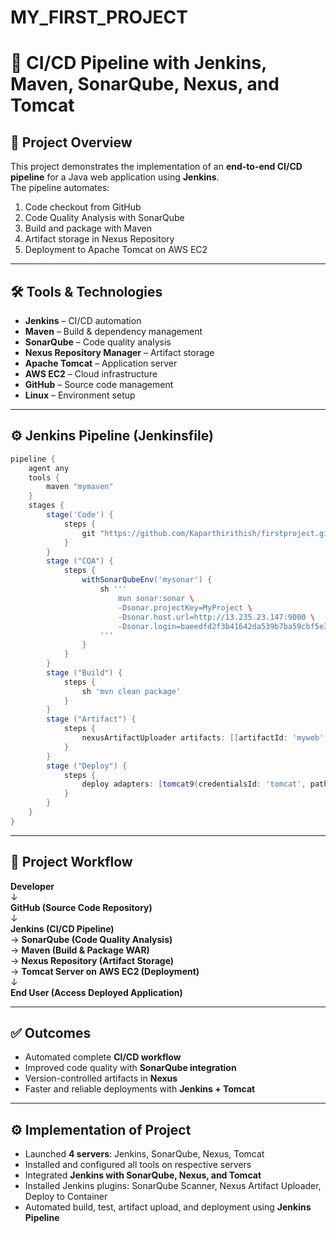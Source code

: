 # MY_FIRST_PROJECT

# 🚀 CI/CD Pipeline with Jenkins, Maven, SonarQube, Nexus, and Tomcat  

## 📌 Project Overview  
This project demonstrates the implementation of an **end-to-end CI/CD pipeline** for a Java web application using **Jenkins**.  
The pipeline automates:  
1. Code checkout from GitHub  
2. Code Quality Analysis with SonarQube  
3. Build and package with Maven  
4. Artifact storage in Nexus Repository  
5. Deployment to Apache Tomcat on AWS EC2  

---

## 🛠️ Tools & Technologies  
- **Jenkins** – CI/CD automation  
- **Maven** – Build & dependency management  
- **SonarQube** – Code quality analysis  
- **Nexus Repository Manager** – Artifact storage  
- **Apache Tomcat** – Application server  
- **AWS EC2** – Cloud infrastructure  
- **GitHub** – Source code management  
- **Linux** – Environment setup  

---

## ⚙️ Jenkins Pipeline (Jenkinsfile)  
```groovy
pipeline {
    agent any
    tools {
        maven "mymaven"
    }
    stages {
        stage('Code') {
            steps {
                git "https://github.com/Kaparthirithish/firstproject.git"
            }
        }
        stage ("CQA") {
            steps {
                withSonarQubeEnv('mysonar') {
                    sh '''
                        mvn sonar:sonar \
                        -Dsonar.projectKey=MyProject \
                        -Dsonar.host.url=http://13.235.23.147:9000 \
                        -Dsonar.login=baeedfd2f3b41642da539b7ba59cbf5e3f79be93
                    '''
                }
            }
        }
        stage ("Build") {
            steps {
                sh 'mvn clean package'
            }
        }
        stage ("Artifact") {
            steps {
                nexusArtifactUploader artifacts: [[artifactId: 'myweb', classifier: '', file: 'target/myweb-8.6.9.war', type: 'war']], credentialsId: 'nexus', groupId: 'in.javahome', nexusUrl: '3.110.170.202:8081', nexusVersion: 'nexus3', protocol: 'http', repository: 'myrepo', version: '8.6.9'
            }
        }
        stage ("Deploy") {
            steps {
                deploy adapters: [tomcat9(credentialsId: 'tomcat', path: '', url: 'http://13.201.65.238:8080')], contextPath: 'myapp', war: 'target/*.war'
            }
        }
    }
}
```

---

## 📂 Project Workflow  

**Developer**  
   ↓  
**GitHub (Source Code Repository)**  
   ↓  
**Jenkins (CI/CD Pipeline)**  
   → **SonarQube (Code Quality Analysis)**  
   → **Maven (Build & Package WAR)**  
   → **Nexus Repository (Artifact Storage)**  
   → **Tomcat Server on AWS EC2 (Deployment)**  
   ↓  
**End User (Access Deployed Application)**  


---

## ✅ Outcomes  

- Automated complete **CI/CD workflow**  
- Improved code quality with **SonarQube integration**  
- Version-controlled artifacts in **Nexus**  
- Faster and reliable deployments with **Jenkins + Tomcat**

---

## ⚙️ Implementation of Project  

- Launched **4 servers**: Jenkins, SonarQube, Nexus, Tomcat  
- Installed and configured all tools on respective servers  
- Integrated **Jenkins with SonarQube, Nexus, and Tomcat**  
- Installed Jenkins plugins: SonarQube Scanner, Nexus Artifact Uploader, Deploy to Container  
- Automated build, test, artifact upload, and deployment using **Jenkins Pipeline**  


